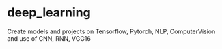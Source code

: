 # deep_learning
Create models and projects on Tensorflow, Pytorch, NLP, ComputerVision and use of CNN, RNN, VGG16

